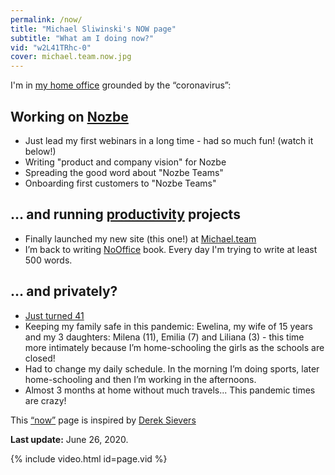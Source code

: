 ```yaml
---
permalink: /now/
title: "Michael Sliwinski's NOW page"
subtitle: "What am I doing now?"
vid: "w2L41TRhc-0"
cover: michael.team.now.jpg
---
```


I'm in [my home office](/tag/office) grounded by the “coronavirus”:

## Working on [Nozbe][]

* Just lead my first webinars in a long time - had so much fun! (watch it below!)
* Writing "product and company vision" for Nozbe
* Spreading the good word about "Nozbe Teams"
* Onboarding first customers to "Nozbe Teams"

## … and running [productivity](/tag/productivity) projects

* Finally launched my new site (this one!) at [Michael.team](/)
* I’m back to writing [NoOffice](https://NoOffice.org) book. Every day I'm trying to write at least 500 words.

## … and privately?

* [Just turned 41](/forty1)
* Keeping my family safe in this pandemic: Ewelina, my wife of 15 years and my 3 daughters: Milena (11), Emilia (7) and Liliana (3) - this time more intimately because I’m home-schooling the girls as the schools are closed!
* Had to change my daily schedule. In the morning I’m doing sports, later home-schooling and then I’m working in the afternoons.
* Almost 3 months at home without much travels... This pandemic times are crazy!

This [“now”][n] page is inspired by [Derek Sievers][s]

**Last update:** June 26, 2020.

{% include video.html id=page.vid %}

[Nozbe]: https://Nozbe.com/
[n]: https://nownownow.com/p/Wwy1
[s]: https://sivers.org/now
